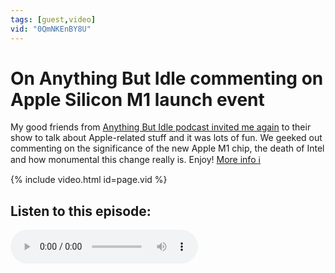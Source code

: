 ```yaml
---
tags: [guest,video]
vid: "0QmNKEnBY8U"
---
```


# On Anything But Idle commenting on Apple Silicon M1 launch event

My good friends from [Anything But Idle podcast invited me again](/anythingbutidle/) to their show to talk about Apple-related stuff and it was lots of fun. We geeked out commenting on the significance of the new Apple M1 chip, the death of Intel and how monumental this change really is. Enjoy!
 [More info ℹ️](https://anythingbutidle.com/029)

{% include video.html id=page.vid %}

<!--More-->

## Listen to this episode:

<audio controls>
<source src="https://media.blubrry.com/anythingbutidle/b/content.blubrry.com/anythingbutidle/029-apple-one-more-thing-event-anythingbutidle-11_11_20.mp3" type="audio/mpeg">
</audio>


[n]: https://nozbe.com/?a=mike